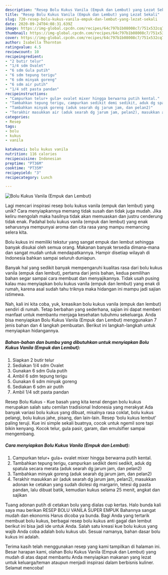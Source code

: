 ```yaml
---
description: "Resep Bolu Kukus Vanila (Empuk dan Lembut) yang Lezat Sekali"
title: "Resep Bolu Kukus Vanila (Empuk dan Lembut) yang Lezat Sekali"
slug: 720-resep-bolu-kukus-vanila-empuk-dan-lembut-yang-lezat-sekali
date: 2020-09-24T04:08:31.639Z
image: https://img-global.cpcdn.com/recipes/64c797b1b08008c7/751x532cq70/bolu-kukus-vanila-empuk-dan-lembut-foto-resep-utama.jpg
thumbnail: https://img-global.cpcdn.com/recipes/64c797b1b08008c7/751x532cq70/bolu-kukus-vanila-empuk-dan-lembut-foto-resep-utama.jpg
cover: https://img-global.cpcdn.com/recipes/64c797b1b08008c7/751x532cq70/bolu-kukus-vanila-empuk-dan-lembut-foto-resep-utama.jpg
author: Isabella Thornton
ratingvalue: 4.5
reviewcount: 10
recipeingredient:
- "2 butir telur"
- "1/4 sdm Ovalet"
- "6 sdm Gula putih"
- "6 sdm tepung terigu"
- "6 sdm minyak goreng"
- "6 sdm air putih"
- "1/4 sdt pasta pandan"
recipeinstructions:
- "Campurkan telur+ gula+ ovalet mixer hingga berwarna putih kental."
- "Tambahkan tepung terigu, campurkan sedikit demi sedikit, aduk dg spatula secara merata (aduk searah dg jarum jam, dan pelan2)"
- "Tambahkan minyak goreng (aduk searah dg jarum jam, dan pelan2)"
- "Terakhir masukkan air (aduk searah dg jarum jam, pelan2), masukkan adonan ke cetakan yang sudah diolesi dg margarin, tetesi dg pasta pandan, lalu dibuat batik, kemudian kukus selama 25 menit, angkat dan sajikan"
categories:
- Resep
tags:
- bolu
- kukus
- vanila

katakunci: bolu kukus vanila 
nutrition: 116 calories
recipecuisine: Indonesian
preptime: "PT36M"
cooktime: "PT35M"
recipeyield: "3"
recipecategory: Lunch

---
```



![Bolu Kukus Vanila (Empuk dan Lembut)](https://img-global.cpcdn.com/recipes/64c797b1b08008c7/751x532cq70/bolu-kukus-vanila-empuk-dan-lembut-foto-resep-utama.jpg)

Lagi mencari inspirasi resep bolu kukus vanila (empuk dan lembut) yang unik? Cara menyiapkannya memang tidak susah dan tidak juga mudah. Jika keliru mengolah maka hasilnya tidak akan memuaskan dan justru cenderung tidak enak. Padahal bolu kukus vanila (empuk dan lembut) yang enak seharusnya mempunyai aroma dan cita rasa yang mampu memancing selera kita.

Bolu kukus ini memiliki tekstur yang sangat empuk dan lembut sehingga banyak disukai oleh semua orang. Makanan banyak tersedia dimana-mana dan sangat mudah untuk mendapatkannya. Hampir disetiap wilayah di Indonesia bahkan sampai seluruh duniapun.

Banyak hal yang sedikit banyak mempengaruhi kualitas rasa dari bolu kukus vanila (empuk dan lembut), pertama dari jenis bahan, kedua pemilihan bahan segar sampai cara membuat dan menyajikannya. Tidak usah pusing kalau mau menyiapkan bolu kukus vanila (empuk dan lembut) yang enak di rumah, karena asal sudah tahu triknya maka hidangan ini mampu jadi sajian istimewa.


Nah, kali ini kita coba, yuk, kreasikan bolu kukus vanila (empuk dan lembut) sendiri di rumah. Tetap berbahan yang sederhana, sajian ini dapat memberi manfaat untuk membantu menjaga kesehatan tubuhmu sekeluarga. Anda bisa menyiapkan Bolu Kukus Vanila (Empuk dan Lembut) menggunakan 7 jenis bahan dan 4 langkah pembuatan. Berikut ini langkah-langkah untuk menyiapkan hidangannya.

<!--inarticleads1-->

##### Bahan-bahan dan bumbu yang dibutuhkan untuk menyiapkan Bolu Kukus Vanila (Empuk dan Lembut):

1. Siapkan 2 butir telur
1. Sediakan 1/4 sdm Ovalet
1. Gunakan 6 sdm Gula putih
1. Ambil 6 sdm tepung terigu
1. Gunakan 6 sdm minyak goreng
1. Sediakan 6 sdm air putih
1. Ambil 1/4 sdt pasta pandan


Resep Bolu Kukus - Kue basah yang kita kenal dengan bolu kukus merupakan salah satu cemilan tradisional Indonesia yang merakyat Ada banyak variasi bolu kukus yang dibuat, misalnya rasa coklat, bolu kukus pelangi, bolu kukus jahe, pisang, dan lain-lain. Resep &#39;bolu kukus lembut&#39; paling teruji. Kue ini simple sekali buatnya, cocok untuk ngemil sore tapi bikin kenyang. Kocok telur, gula pasir, garam, dan emulsifier sampai mengembang. 

<!--inarticleads2-->

##### Cara menyiapkan Bolu Kukus Vanila (Empuk dan Lembut):

1. Campurkan telur+ gula+ ovalet mixer hingga berwarna putih kental.
1. Tambahkan tepung terigu, campurkan sedikit demi sedikit, aduk dg spatula secara merata (aduk searah dg jarum jam, dan pelan2)
1. Tambahkan minyak goreng (aduk searah dg jarum jam, dan pelan2)
1. Terakhir masukkan air (aduk searah dg jarum jam, pelan2), masukkan adonan ke cetakan yang sudah diolesi dg margarin, tetesi dg pasta pandan, lalu dibuat batik, kemudian kukus selama 25 menit, angkat dan sajikan


Tuang adonan putih di cetakan bolu yang dialas cup kertas. Halo bunda kali saya mau berikan RESEP BOLU VANILA SUPER EMPUK Bahannya sangat mudah dan ekonomis Harus dicoba ya bunda. Bagi Anda yang tertarik membuat bolu kukus, berbagai resep bolu kukus anti gagal dan lembut berikut ini bisa jadi ide untuk Anda. Salah satu kreasi kue bolu kukus yang wajib Anda coba adalah bolu kukus ubi. Sesuai namanya, bahan dasar bolu kukus ini adalah. 

Terima kasih telah menggunakan resep yang kami tampilkan di halaman ini. Besar harapan kami, olahan Bolu Kukus Vanila (Empuk dan Lembut) yang mudah di atas dapat membantu Anda menyiapkan makanan yang lezat untuk keluarga/teman ataupun menjadi inspirasi dalam berbisnis kuliner. Selamat mencoba!

